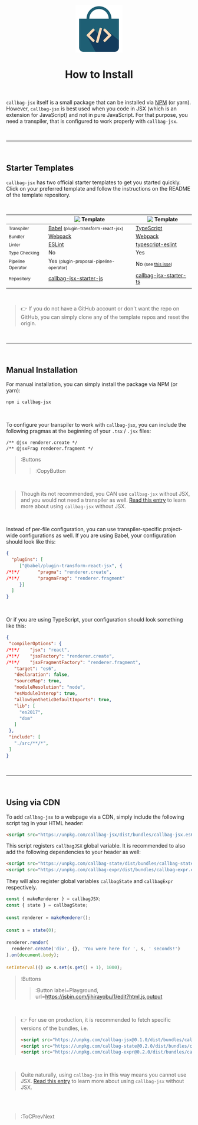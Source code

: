 <div align="center">
  <img src="/docs/assets/callbag-jsx.svg" width="128px"/>
  <h1>How to Install</h1>
</div>

<br>

`callbag-jsx` itself is a small package that can be installed via [NPM](https://www.npmjs.com/package/callbag-jsx) 
(or yarn). However, `callbag-jsx` is best used when you code in JSX (which is an extension for JavaScript)
and not in pure JavaScript. For that purpose, you need a transpiler, that is configured to work properly with `callbag-jsx`.

<br>

---

<br>

## Starter Templates

`callbag-jsx` has two official starter templates to get you started quickly. Click on your preferred
template and follow the instructions on the README of the template repository.

<br>

| &nbsp; | <img src="https://upload.wikimedia.org/wikipedia/commons/9/99/Unofficial_JavaScript_logo_2.svg" width="24" style="vertical-align: -2px"/> Template | <img src="https://upload.wikimedia.org/wikipedia/commons/thumb/4/4c/Typescript_logo_2020.svg/1200px-Typescript_logo_2020.svg.png" width="24" style="vertical-align:-2px"/> Template |
| -------------------------------- | -------------------------------------------------------- | -------------------------------------- |
| <small>Transpiler</small>        | [Babel][3] <small>(plugin-transform-react-jsx)</small>   | [TypeScript][4]                        |
| <small>Bundler</small>           | [Webpack][5]                                             | [Webpack][5]                           |
| <small>Linter</small>            | [ESLint][5a]                                             | [typescript-eslint][5b]                |
| <small>Type Checking</small>     | No                                                       | Yes                                    |
| <small>Pipeline Operator</small> | Yes <small>(plugin-proposal-pipeline-operator)</small>   | No <small>(see [this isse][6])</small> |
| <small>Repository<small>         | [callbag-jsx-starter-js][7]                              | [callbag-jsx-starter-ts][8]            |
|                                  | [][9]                                                    | [][10]                                 |

[1]: https://github.com/loreanvictor/callbag-jsx-starter-js#readme
[2]: https://github.com/loreanvictor/callbag-jsx-starter-ts#readme
[3]: https://babeljs.io/
[4]: https://www.typescriptlang.org/
[5]: https://webpack.js.org/
[5a]: https://eslint.org/
[5b]: https://github.com/typescript-eslint/typescript-eslint
[6]: https://github.com/microsoft/TypeScript/issues/17718
[7]: https://github.com/loreanvictor/callbag-jsx-starter-js
[8]: https://github.com/loreanvictor/callbag-jsx-starter-ts
[9]: :Button (label=Use Template, url=https://github.com/loreanvictor/callbag-jsx-starter-js/generate)
[10]: :Button (label=Use Template, url=https://github.com/loreanvictor/callbag-jsx-starter-ts/generate)

<br>

> 👉 If you do not have a GitHub account or don't want the repo on GitHub, you can simply
> clone any of the template repos and reset the origin.

<br>

---

<br>

## Manual Installation

For manual installation, you can simply install the package via NPM (or yarn):

```bash
npm i callbag-jsx
```

<br>

To configure your transpiler to work with `callbag-jsx`, you can include the following
pragmas at the beginning of your `.tsx` / `.jsx` files:

```tsx
/** @jsx renderer.create */
/** @jsxFrag renderer.fragment */
```
> :Buttons
> > :CopyButton

<br>

> Though its not recommended, you CAN use `callbag-jsx` without JSX, and you would not need a transpiler as well.
> [Read this entry](/jsx) to learn more about using `callbag-jsx` without JSX.

<br>

Instead of per-file configuration, you can use transpiler-specific project-wide configurations as well.
If you are using Babel, your configuration should look like this:

```json | .babelrc
{
  "plugins": [
     ["@babel/plugin-transform-react-jsx", {
/*!*/       "pragma": "renderer.create",
/*!*/       "pragmaFrag": "renderer.fragment"
     }]
  ]
}
```

<br>

Or if you are using TypeScript, your configuration should look something like this:

```json | tsconfig.json
{
 "compilerOptions": {
/*!*/    "jsx": "react",
/*!*/    "jsxFactory": "renderer.create",
/*!*/    "jsxFragmentFactory": "renderer.fragment",
   "target": "es6",
   "declaration": false,
   "sourceMap": true,
   "moduleResolution": "node",
   "esModuleInterop": true,
   "allowSyntheticDefaultImports": true,
   "lib": [
     "es2017",
     "dom"
   ]
 },
 "include": [
   "./src/**/*",
 ]
}
```

<br>

---

<br>

## Using via CDN

To add `callbag-jsx` to a webpage via a CDN, simply include the following script tag in your HTML header:

```html
<script src="https://unpkg.com/callbag-jsx/dist/bundles/callbag-jsx.es6.min.js"></script>
```

This script registers `callbagJSX` global variable. It is recommended to also add the following 
dependencies to your header as well:

```html
<script src="https://unpkg.com/callbag-state/dist/bundles/callbag-state.es6.min.js"></script>
<script src="https://unpkg.com/callbag-expr/dist/bundles/callbag-expr.es6.min.js"></script>
```

They will also register global variables `callbagState` and `callbagExpr` respectively.

```js
const { makeRenderer } = callbagJSX;
const { state } = callbagState;

const renderer = makeRenderer();

const s = state(0);

renderer.render(
  renderer.create('div', {}, 'You were here for ', s, ' seconds!')
).on(document.body);

setInterval(() => s.set(s.get() + 1), 1000);
```
> :Buttons
> > :Button label=Playground, url=https://jsbin.com/jihirayobu/1/edit?html,js,output

<br>

> 👉 For use on production, it is recommended to fetch specific versions of the bundles, i.e.
> ```html
> <script src="https://unpkg.com/callbag-jsx@0.1.0/dist/bundles/callbag-jsx.es6.min.js"></script>
> <script src="https://unpkg.com/callbag-state@0.2.0/dist/bundles/callbag-state.es6.min.js"></script>
> <script src="https://unpkg.com/callbag-expr@0.2.0/dist/bundles/callbag-expr.es6.min.js"></script>
> ```

<br>

> Quite naturally, using `callbag-jsx` in this way means you cannot use JSX.
> [Read this entry](/jsx) to learn more about using `callbag-jsx` without JSX.

<br><br>

> :ToCPrevNext